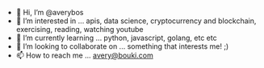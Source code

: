 - 👋 Hi, I’m @averybos
- 👀 I’m interested in ... apis, data science, cryptocurrency and blockchain, exercising, reading, watching youtube
- 🌱 I’m currently learning ... python, javascript, golang, etc etc
- 💞️ I’m looking to collaborate on ... something that interests me! ;)
- 📫 How to reach me ... avery@bouki.com

<!---
averybos/averybos is a ✨ special ✨ repository because its `README.md` (this file) appears on your GitHub profile.
You can click the Preview link to take a look at your changes.
--->
